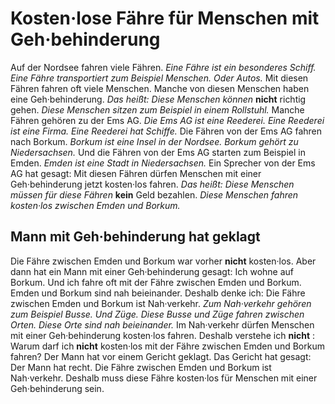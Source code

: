 # Kosten·lose Fähre für Menschen mit Geh·behinderung

Auf der Nordsee fahren viele Fähren. 
*Eine Fähre ist ein besonderes Schiff.* 
*Eine Fähre transportiert zum Beispiel Menschen.* *Oder Autos.* Mit diesen Fähren fahren oft viele Menschen. Manche von diesen Menschen haben eine Geh·behinderung. *Das heißt:* 
*Diese Menschen können* **nicht** richtig gehen. 
*Diese Menschen sitzen zum Beispiel in einem Rollstuhl.* Manche Fähren gehören zu der Ems AG. 
*Die Ems AG ist eine Reederei.* 
*Eine Reederei ist eine Firma.* 
*Eine Reederei hat Schiffe.* Die Fähren von der Ems AG fahren nach Borkum. 
*Borkum ist eine Insel in der Nordsee.* 
*Borkum gehört zu Niedersachsen.* Und die Fähren von der Ems AG starten zum Beispiel in Emden. 
*Emden ist eine Stadt in Niedersachsen.* Ein Sprecher von der Ems AG hat gesagt: Mit diesen Fähren dürfen Menschen mit einer Geh·behinderung jetzt kosten·los fahren. *Das heißt:* 
*Diese Menschen müssen für diese Fähren* **kein** Geld bezahlen. 
*Diese Menschen fahren kosten·los zwischen Emden und Borkum.* 

## Mann mit Geh·behinderung hat geklagt
Die Fähre zwischen Emden und Borkum war vorher **nicht** kosten·los. Aber dann hat ein Mann mit einer Geh·behinderung gesagt: Ich wohne auf Borkum. Und ich fahre oft mit der Fähre zwischen Emden und Borkum. Emden und Borkum sind nah beieinander. Deshalb denke ich: Die Fähre zwischen Emden und Borkum ist Nah·verkehr. 
*Zum Nah·verkehr gehören zum Beispiel Busse.* *Und Züge.* 
*Diese Busse und Züge fahren zwischen Orten.* 
*Diese Orte sind nah beieinander.* Im Nah·verkehr dürfen Menschen mit einer Geh·behinderung kosten·los fahren. Deshalb verstehe ich **nicht** : Warum darf ich **nicht** kosten·los mit der Fähre zwischen Emden und Borkum fahren? Der Mann hat vor einem Gericht geklagt. Das Gericht hat gesagt: Der Mann hat recht. Die Fähre zwischen Emden und Borkum ist Nah·verkehr. Deshalb muss diese Fähre kosten·los für Menschen mit einer Geh·behinderung sein. 
